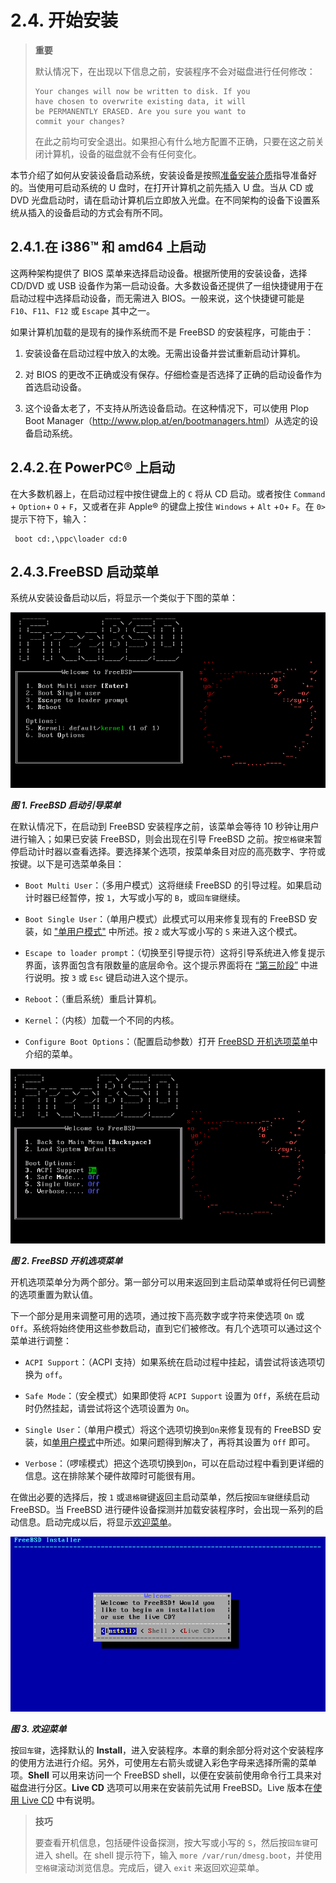 # 2.4. 开始安装

> **重要**
>
> 默认情况下，在出现以下信息之前，安装程序不会对磁盘进行任何修改：
>
> ```
> Your changes will now be written to disk. If you
>have chosen to overwrite existing data, it will
>be PERMANENTLY ERASED. Are you sure you want to
>commit your changes?
>```
>
> 在此之前均可安全退出。如果担心有什么地方配置不正确，只要在这之前关闭计算机，设备的磁盘就不会有任何变化。

本节介绍了如何从安装设备启动系统，安装设备是按照[准备安装介质](https://docs.freebsd.org/en/books/handbook/bsdinstall/#bsdinstall-installation-media)指导准备好的。当使用可启动系统的 U 盘时，在打开计算机之前先插入 U 盘。当从 CD 或 DVD 光盘启动时，请在启动计算机后立即放入光盘。在不同架构的设备下设置系统从插入的设备启动的方式会有所不同。

## 2.4.1.在 i386™ 和 amd64 上启动

这两种架构提供了 BIOS 菜单来选择启动设备。根据所使用的安装设备，选择 CD/DVD 或 USB 设备作为第一启动设备。大多数设备还提供了一组快捷键用于在启动过程中选择启动设备，而无需进入 BIOS。一般来说，这个快捷键可能是 `F10`、`F11`、`F12` 或 `Escape` 其中之一。

如果计算机加载的是现有的操作系统而不是 FreeBSD 的安装程序，可能由于：

  1. 安装设备在启动过程中放入的太晚。无需出设备并尝试重新启动计算机。

  2. 对 BIOS 的更改不正确或没有保存。仔细检查是否选择了正确的启动设备作为首选启动设备。

  3. 这个设备太老了，不支持从所选设备启动。在这种情况下，可以使用 Plop Boot Manager（<http://www.plop.at/en/bootmanagers.html>）从选定的设备启动系统。

## 2.4.2.在 PowerPC® 上启动

在大多数机器上，在启动过程中按住键盘上的 `C` 将从 CD 启动。或者按住 `Command` + `Option`+ `O` + `F`，又或者在非 Apple® 的键盘上按住 `Windows` + `Alt` +`O`+ `F`。在 `0>` 提示下符下，输入：

```
 boot cd:,\ppc\loader cd:0
```

## 2.4.3.FreeBSD 启动菜单

系统从安装设备启动以后，将显示一个类似于下图的菜单：

![](../../img/assets/1.png)

***图 1. FreeBSD 启动引导菜单***

在默认情况下，在启动到 FreeBSD 安装程序之前，该菜单会等待 10 秒钟让用户进行输入；如果已安装 FreeBSD，则会出现在引导 FreeBSD 之前。按`空格键`来暂停启动计时器以查看选择。要选择某个选项，按菜单条目对应的高亮数字、字符或按键。以下是可选菜单条目：

- `Boot Multi User`：（多用户模式）这将继续 FreeBSD 的引导过程。如果启动计时器已经暂停，按 `1`，大写或小写的 `B`，或`回车键`继续。

- `Boot Single User`：（单用户模式）此模式可以用来修复现有的 FreeBSD 安装，如 ["单用户模式"](https://docs.freebsd.org/en/books/handbook/boot/index.html#boot-singleuser) 中所述。按 `2` 或大写或小写的 `S` 来进入这个模式。

- `Escape to loader prompt`：（切换至引导提示符）这将引导系统进入修复提示界面，该界面包含有限数量的底层命令。这个提示界面将在 [“第三阶段”](https://docs.freebsd.org/en/books/handbook/boot/index.html#boot-loader) 中进行说明。按 `3` 或 `Esc` 键启动进入这个提示。

- `Reboot`：（重启系统）重启计算机。

- `Kernel`：（内核）加载一个不同的内核。

- `Configure Boot Options`：（配置启动参数）打开 [FreeBSD 开机选项菜单](https://docs.freebsd.org/en/books/handbook/book/#bsdinstall-boot-options-menu)中介绍的菜单。

![](../../img/assets/2.png)

***图 2. FreeBSD 开机选项菜单***

开机选项菜单分为两个部分。第一部分可以用来返回到主启动菜单或将任何已调整的选项重置为默认值。

下一个部分是用来调整可用的选项，通过按下高亮数字或字符来使选项 `On` 或 `Off`。系统将始终使用这些参数启动，直到它们被修改。有几个选项可以通过这个菜单进行调整：

- `ACPI Support`：（ACPI 支持）如果系统在启动过程中挂起，请尝试将该选项切换为 `off`。

- `Safe Mode`：（安全模式）如果即使将 `ACPI Support` 设置为 `Off`，系统在启动时仍然挂起，请尝试将这个选项设置为 `On`。

- `Single User`：（单用户模式）将这个选项切换到`On`来修复现有的 FreeBSD 安装，如[单用户模式](https://docs.freebsd.org/en/books/handbook/boot/index.html#boot-singleuser)中所述。如果问题得到解决了，再将其设置为 `Off` 即可。

- `Verbose`：（啰嗦模式）把这个选项切换到`On`，可以在启动过程中看到更详细的信息。这在排除某个硬件故障时可能很有用。

在做出必要的选择后，按 `1` 或`退格键`键返回主启动菜单，然后按`回车键`继续启动 FreeBSD。当 FreeBSD 进行硬件设备探测并加载安装程序时，会出现一系列的启动信息。启动完成以后，将显示[欢迎菜单](https://docs.freebsd.org/en/books/handbook/book/#bsdinstall-choose-mode)。

![](../../img/assets/3.png)

***图 3. 欢迎菜单***

按`回车键`，选择默认的 **Install**，进入安装程序。本章的剩余部分将对这个安装程序的使用方法进行介绍。另外，可使用左右箭头或键入彩色字母来选择所需的菜单项。**Shell** 可以用来访问一个 FreeBSD shell，以便在安装前使用命令行工具来对磁盘进行分区。**Live CD** 选项可以用来在安装前先试用 FreeBSD。Live 版本在[使用 Live CD](https://docs.freebsd.org/en/books/handbook/book/#using-live-cd) 中有说明。

>**技巧**
>
>要查看开机信息，包括硬件设备探测，按大写或小写的 `S`，然后按`回车键`可进入 shell。在 shell 提示符下，输入 `more /var/run/dmesg.boot`，并使用`空格键`滚动浏览信息。完成后，键入 `exit` 来返回欢迎菜单。
